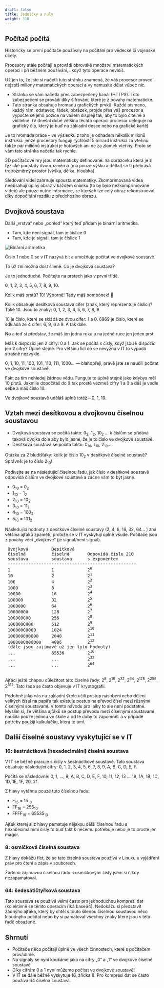 ```yaml
---
draft: false
title: Jedničky a nuly
weight: 310
---
```


## Počítač počítá

Historicky se první počítače používaly na počítání pro vědecké či vojenské účely.

Procesory stále počítají a provádí obrovské množství matematických operací i při běžném používání, i když tyto operace nevidíš.

Už jen to, že jste si načetli tuto stránku znamená, že váš procesor provedl nejspíš miliony matematických operací a vy nemusíte dělat vůbec nic.

- Stránka se vám načetla přes zabezpečený kanál (HTTPS). Toto zabezpečení se provádí díky šifrování, které je z povahy matematické.
- Tato stránka obsahuje hromadu grafických prvků. Každé písmeno, každý rám, odstavec, řádek, obrázek, projde přes váš procesor a vypočte se jeho pozice na vašem displeji tak, aby to bylo čitelné a viditelné. (V dnešní době většinu těchto operací procesor deleguje na grafický čip, který je buď na základní desce nebo na grafické kartě)

Je to hromada práce – ve výsledku z toho je odhadem několik milionů instrukcí: jenže procesory fungují rychlostí 5 miliard instrukcí za vteřinu takže pár miliónů instrukcí je hotových ani ne za zlomek vteřiny. Proto se vám tato stránka načetla tak rychle.

3D počítačové hry jsou matematicky definované: na obrazovku která je z fyzické podstaty dvourozměrná (má pouze výšku a délku) se ti přehrává trojrozměrný prostor (výška, délka, hloubka).

Sledování videí zahrnuje spousta matematiky. Zkomprimovaná videa neobsahují úplný obraz v každém snímku (to by bylo nezkomprimované video) ale pouze nutné informace, ze kterých lze celý obraz rekonstruovat díky dopočítání rozdílu z předchozího obrazu.

## Dvojková soustava

Další „vrstva“ nebo „pohled“ který teď přidám je binární aritmetika.

- Tam, kde není signál, tam je číslice 0
- Tam, kde je signál, tam je číslice 1

![Binární aritmetika](/jak-se-stat-ajtakem/signalni-vrstva/binaritmetika.png)

Číslo 1 nebo 0 se v IT nazývá bit a umožňuje počítat ve dvojkové soustavě.

To už zní možná dost šíleně. Co je dvojková soustava?

Je to jednoduché. Počítejte na prstech jako v první třídě.

0, 1, 2, 3, 4, 5, 6, 7, 8, 9, 10.

Kolik máš prstů? 10! Výborně! Tady máš bombónek! 🍬

Kolik obsahuje desítková soustava cifer (znak, který reprezentuje číslici)?
Také 10. Jsou to znaky: 0, 1, 2, 3, 4, 5, 6, 7, 8, 9.

10 je číslo, které se skládá ze dvou cifer: 1 a 0.
6969 je číslo, které se sdkládá ze 4 cifer: 6, 9, 6 a 9.
A tak dále.

No a teď si představ, že máš jen jednu ruku a na jedné ruce jen jeden prst.

Máš k dispozici jen 2 cifry: 0 a 1. Jak se počítá s čísly, když jsou k dispozici jen 2 cifry? Úplně stejně. Pro většinu lidí co se nevyzná v IT to vypadá strašně nezvykle.

0, 1, 10, 11, 100, 101, 110, 111, 1000… — blahopřeji, právě jste se naučili počítat ve dvojkové soustavě.

Fakt za tím nehledej žádnou vědu. Funguje to úplně stejně jako kdybys měl 10 prstů. Jakmile dopočítáš do 9 tak prostě vezmeš cifry 1 a 0 a dáš je vedle sebe a máš číslo 10.

Ve dvojkové soustavě uděláš úplně totéž – 0, 1, 10. 

## Vztah mezi desítkovou a dvojkovou číselnou soustavou


- Dvojková soustava se počítá takto: 0<sub>2</sub>, 1<sub>2</sub>, 10<sub>2</sub> … k číslům se přidává taková dvojka dole aby bylo jasné, že je to číslo ve dvojkové soustavě.
- Desítková soustava se počítá takto: 0<sub>10</sub>, 1<sub>10</sub>, 2<sub>10</sub>…

Otázka za 2 bludišťáky: kolik je číslo 10<sub>2</sub> v desítkové číselné soustavě?
Správně: je to číslo 2<sub>10</sub>!

Podívejte se na následující číselnou řadu, jak číslo v desítkové soustavě odpovídá číslům ve dvojkové soustavě a začne vám to být jasné.

- 0<sub>10</sub> = 0<sub>2</sub>
- 1<sub>10</sub> = 1<sub>2</sub>
- 2<sub>10</sub> = 10<sub>2</sub>
- 3<sub>10</sub> = 11<sub>2</sub>
- 4<sub>10</sub> = 100<sub>2</sub>
- 5<sub>10</sub> = 101<sub>2</sub>

Následující hodnoty z desítkové číselné soustavy (2, 4, 8, 16, 32, 64… ) zná většina ajťáků zpaměti, protože se v IT vyskytují úplně všude. Počítače jsou z povahy věci „dvojkové“ (je signál/není signál).
<pre>
 Dvojková         Desítková  
 číselná          číselná       Odpovídá číslu 210
 soustava         soustava      s exponentem
 --------------------------------------------------
 1                1             2<sup>0</sup>
 10               2             2<sup>1</sup>
 100              4             2<sup>2</sup>
 1000             8             2<sup>3</sup>
 10000            16            2<sup>4</sup>
 100000           32            2<sup>5</sup>
 1000000          64            2<sup>6</sup>
 10000000         128           2<sup>7</sup>
 100000000        256           2<sup>8</sup>
 1000000000       512           2<sup>9</sup>
 10000000000      1024          2<sup>10</sup>
 100000000000     2048          2<sup>11</sup>
 1000000000000    4096          2<sup>12</sup>
 (dále jsou zajímavé už jen tyto hodnoty)
 ...              65536         2<sup>16</sup>
 ...              ...           2<sup>32</sup>
 ...              ...           2<sup>64</sup>
 
</pre>

Ajťáci ještě chápou důležitost této číselné řady: 2<sup>8</sup>, 2<sup>16</sup>, 2<sup>32</sup>, 2<sup>64</sup>, 2<sup>128</sup>, 2<sup>256</sup>, 2<sup>512</sup>. Tato řada se často objevuje v IT kryptografii.

Podobně jako vás na základní škole učili postup násobení nebo dělení velkých čísel na papíře tak existuje postup na převod čísel mezi různými číselnými soustavami. V tomto návodu pro laiky to ale není podstatné. Myslím si, že většina ajťáků se postup převodu mezi číselnými soustavami naučila pouze jednou ve škole a od té doby to zapomněli a v případě potřeby použijí kalkulačku, která to umí.

## Další číselné soustavy vyskytující se v IT

### 16: šestnáctková (hexadecimální) číselná soustava

V IT se běžně pracuje s čísly v šestnáctkové soustavě. Tato soustava obsahuje následující cifry: 0, 1, 2, 3, 4, 5, 6, 7, 8, 9, A, B, C, D, E, F.

Počítá se následovně: 0, 1, …, 9, A, B, C, D, E, F, 10, 11, 12, 13 … 19, 1A, 1B, 1C, 1D, 1E, 1F, 20, 21.

Z hlavy vytáhnu pouze tuto číselnou řadu:

- F<sub>16</sub> = 15<sub>10</sub>
- FF<sub>16</sub> = 255<sub>10</sub>
- FFFF<sub>16</sub> = 65535<sub>10</sub>

Ajťák kterej si z hlavy pamatuje nějakou dělší číselnou řadu s hexadecimálními čísly to buď fakt k něčemu potřebuje nebo je to prostě jen magor.

### 8: osmičková číselná soustava

Z hlavy dokážu říct, že se tato číselná soustava používá v Linuxu u vyjádření práv pro čtení a zápis v souborech.

Žádnou zajímavou číselnou řadu s osmičkovými čísly jsem si nikdy nezapamatoval.

### 64: šedesátičtyřková soustava

Tato soustava se používá velmi často pro jednoduchou kompresi dat (kolektivně se těmto operacím říká base64). Nedokážu si představit žádnýho ajťáka, který by chtěl s touto šílenou číselnou soustavou něco kloudnýho počítat nebo by si pamatoval všechny znaky které jsou v této řadě obsažené.

## Shrnutí

- Počítače něco počítají úplně ve všech činnostech, které s počítačem provádíme.
- Na signály se nyní koukáme jako na cifry „0“ a „1“ ve dvojkové číselné soustavě
- Díky cifrám 0 a 1 nyní můžeme počítat ve dvojkové soustavě!
- V IT se dále běžně vyskytuje 16, zřídka 8. Pro kompresi dat se často používá 64 číselná soustava.
